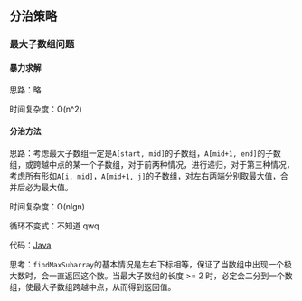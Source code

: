 ## 分治策略  

### 最大子数组问题  

#### 暴力求解  

思路：略  

时间复杂度：O(n^2)  

#### 分治方法  

思路：考虑最大子数组一定是`A[start, mid]`的子数组，`A[mid+1, end]`的子数组，或跨越中点的某一个子数组，对于前两种情况，进行递归，对于第三种情况，考虑所有形如`A[i, mid]`，`A[mid+1, j]`的子数组，对左右两端分别取最大值，合并后必为最大值。  

时间复杂度：O(nlgn)  

循环不变式：不知道 qwq  

代码：[Java](./MaxSubarray.java)  

思考：`findMaxSubarray`的基本情况是左右下标相等，保证了当数组中出现一个极大数时，会一直返回这个数。当最大子数组的长度 >= 2 时，必定会二分到一个数组，使最大子数组跨越中点，从而得到返回值。  